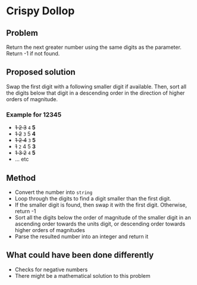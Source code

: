 # Crispy Dollop

## Problem
Return the next greater number using the same digits as the parameter. Return -1 if not found.

## Proposed solution
Swap the first digit with a following smaller digit if available. Then, sort all the digits below that digit in a descending order in the direction of higher orders of magnitude.

### Example for 12345
- ~~1 2 3~~ `4` **5**
- ~~1 2~~ `3` 5 **4**
- ~~1 2 4~~ `3` **5** 
- ~~1~~ `2` 4 5 **3**
- ~~1 3 2~~ `4` **5**
- ... etc

## Method
- Convert the number into ```string```
- Loop through the digits to find a digit smaller than the first digit.
- If the smaller digit is found, then swap it with the first digit. Otherwise, return -1
- Sort all the digits below the order of magnitude of the smaller digit in an ascending order towards the units digit, or descending order towards higher orders of magnitudes
- Parse the resulted number into an integer and return it

## What could have been done differently
- Checks for negative numbers
- There might be a mathematical solution to this problem

